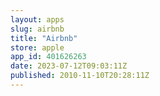 ```yaml
---
layout: apps
slug: airbnb
title: "Airbnb"
store: apple
app_id: 401626263
date: 2023-07-12T09:03:11Z
published: 2010-11-10T20:28:11Z
---
```

